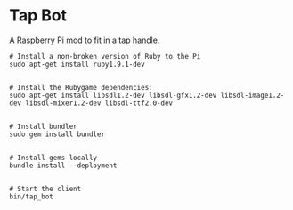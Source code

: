 Tap Bot
=======

A Raspberry Pi mod to fit in a tap handle.

    # Install a non-broken version of Ruby to the Pi
    sudo apt-get install ruby1.9.1-dev


    # Install the Rubygame dependencies:
    sudo apt-get install libsdl1.2-dev libsdl-gfx1.2-dev libsdl-image1.2-dev libsdl-mixer1.2-dev libsdl-ttf2.0-dev


    # Install bundler
    sudo gem install bundler


    # Install gems locally
    bundle install --deployment


    # Start the client
    bin/tap_bot

